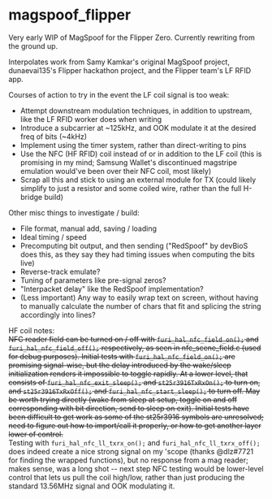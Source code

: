 # magspoof_flipper
Very early WIP of MagSpoof for the Flipper Zero. Currently rewriting from the ground up.

Interpolates work from Samy Kamkar's original MagSpoof project, dunaevai135's Flipper hackathon project, and the Flipper team's LF RFID app.  

Courses of action to try in the event the LF coil signal is too weak:
- Attempt downstream modulation techniques, in addition to upstream, like the LF RFID worker does when writing
- Introduce a subcarrier at ~125kHz, and OOK modulate it at the desired freq of bits (~4kHz)
- Implement using the timer system, rather than direct-writing to pins
- Use the NFC (HF RFID) coil instead of or in addition to the LF coil (this is promising in my mind; Samsung Wallet's discontinued magstripe emulation would've been over their NFC coil, most likely)
- Scrap all this and stick to using an external module for TX (could likely simplify to just a resistor and some coiled wire, rather than the full H-bridge build)
  
Other misc things to investigate / build:
- File format, manual add, saving / loading
- Ideal timing / speed
- Precomputing bit output, and then sending ("RedSpoof" by devBioS does this, as they say they had timing issues when computing the bits live)
- Reverse-track emulate?
- Tuning of parameters like pre-signal zeros?
- "Interpacket delay" like the RedSpoof implementation?
- (Less important) Any way to easily wrap text on screen, without having to manually calculate the number of chars that fit and splicing the string accordingly into lines?  


HF coil notes:  
~~NFC reader field can be turned on / off with `furi_hal_nfc_field_on();` and `furi_hal_nfc_field_off();` respectively, as seen in nfc_scene_field.c (used for debug purposes). Initial tests with `furi_hal_nfc_field_on();` are promising signal-wise, but the delay introduced by the wake/sleep initialization renders it impossible to toggle rapidly. At a lower level, that consists of `furi_hal_nfc_exit_sleep();` and `st25r3916TxRxOn();` to turn on, and `st25r3916TxRxOff();` and `furi_hal_nfc_start_sleep();` to turn off. May be worth trying directly (wake from sleep at setup, toggle on and off corresponding with bit direction, send to sleep on exit). Initial tests have been difficult to get work as some of the st25r3916 symbols are unresolved; need to figure out how to import/call it properly, or how to get another layer lower of control.~~  
Testing with `furi_hal_nfc_ll_txrx_on();` and `furi_hal_nfc_ll_txrx_off();` does indeed create a nice strong signal on my 'scope (thanks @dlz#7721 for finding the wrapped functions), but no response from a mag reader; makes sense, was a long shot -- next step NFC testing would be lower-level control that lets us pull the coil high/low, rather than just producing the standard 13.56MHz signal and OOK modulating it.

